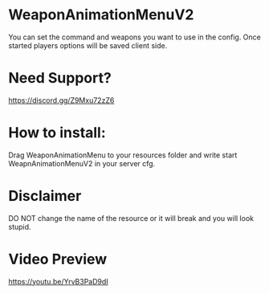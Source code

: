 # WeaponAnimationMenuV2
You can set the command and weapons you want to use in the config. Once started players options will be saved client side.

# Need Support?
https://discord.gg/Z9Mxu72zZ6

# How to install:
Drag WeaponAnimationMenu to your resources folder and write start WeapnAnimationMenuV2 in your server cfg.

# Disclaimer
DO NOT change the name of the resource or it will break and you will look stupid.

# Video Preview
https://youtu.be/YrvB3PaD9dI
